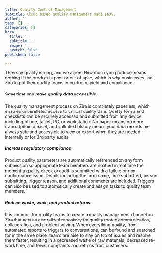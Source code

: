 ```yaml
---
title: Quality Control Management
subtitle: Cloud based quality management made easy.
author: ''
tags: []
categories: []
hero:
  title: ''
  subtitle: ''
  image: ''
  search: false
published: false

---
```

They say quality is king, and we agree. How much you produce means nothing if the product is poor or out of spec, which is why businesses use Zira to put their quality teams in control of yield and compliance.

##### **Save time and make quality data accessible.**

The quality management process on Zira is completely paperless, which ensures unparalleled access to critical quality data. Quality forms and checklists can be securely accessed and submitted from any device, including phone, tablet, PC, or workstation. No paper means no more transcription to excel, and unlimited history means your data records are always safe and accessible to view or export when they are needed internally or for 3rd party audits.

##### **Increase regulatory compliance**

Product quality parameters are automatically referenced on any form submission so appropriate team members are notified in real time the moment a quality check or audit is submitted with a failure or non-conformance issue. Details including the form name, time submitted, person submitting, trigger reason, and additional comments are included. Triggers can also be used to automatically create and assign tasks to quality team members.

##### **Reduce waste, work, and product returns.**

It is common for quality teams to create a quality management channel on Zira that acts as centralized repository for quality rooted communication, collaboration, and problem solving. When everything quality, from automated reports to triggers to conversations, can be found and searched for in the same place, teams are able to stay on top of issues and resolve them faster, resulting in a decreased waste of raw materials, decreased re-work time, and fewer complaints and returns from customers.
